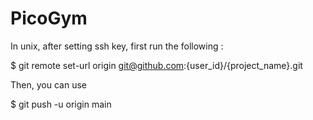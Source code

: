 # PicoGym

In unix, after setting ssh key, first run the following :

$ git remote set-url origin git@github.com:{user_id}/{project_name}.git

Then, you can use

$ git push -u origin main



